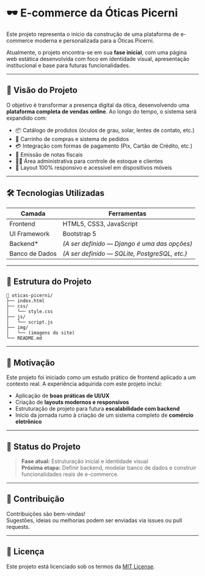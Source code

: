 # 🕶️ E-commerce da Óticas Picerni

Este projeto representa o início da construção de uma plataforma de e-commerce moderna e personalizada para a Óticas Picerni. 

Atualmente, o projeto encontra-se em sua **fase inicial**, com uma página web estática desenvolvida com foco em identidade visual, apresentação institucional e base para futuras funcionalidades.

---

## 🚀 Visão do Projeto

O objetivo é transformar a presença digital da ótica, desenvolvendo uma **plataforma completa de vendas online**. Ao longo do tempo, o sistema será expandido com:

- 📦 Catálogo de produtos (óculos de grau, solar, lentes de contato, etc.)
- 🛒 Carrinho de compras e sistema de pedidos
- 💳 Integração com formas de pagamento (Pix, Cartão de Crédito, etc.)
- 🧾 Emissão de notas fiscais
- 🧑‍💼 Área administrativa para controle de estoque e clientes
- 📱 Layout 100% responsivo e acessível em dispositivos móveis

---

## 🛠️ Tecnologias Utilizadas

| Camada       | Ferramentas                     |
|--------------|---------------------------------|
| Frontend     | HTML5, CSS3, JavaScript         |
| UI Framework | Bootstrap 5                     |
| Backend*     | *(A ser definido — Django é uma das opções)* |
| Banco de Dados | *(A ser definido — SQLite, PostgreSQL, etc.)* |

---

## 📂 Estrutura do Projeto

```
📁 oticas-picerni/
├── index.html
├── css/
│   └── style.css
├── js/
│   └── script.js
├── img/
│   └── (imagens do site)
└── README.md
```

---

## 🧠 Motivação

Este projeto foi iniciado como um estudo prático de frontend aplicado a um contexto real. A experiência adquirida com este projeto inclui:

- Aplicação de **boas práticas de UI/UX**
- Criação de **layouts modernos e responsivos**
- Estruturação de projeto para futura **escalabilidade com backend**
- Início da jornada rumo à criação de um sistema completo de **comércio eletrônico**

---

## 📌 Status do Projeto

> **Fase atual:** Estruturação inicial e identidade visual  
> **Próxima etapa:** Definir backend, modelar banco de dados e construir funcionalidades reais de e-commerce.

---

## 🤝 Contribuição

Contribuições são bem-vindas!  
Sugestões, ideias ou melhorias podem ser enviadas via issues ou pull requests.

---

## 📜 Licença

Este projeto está licenciado sob os termos da [MIT License](LICENSE).
